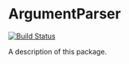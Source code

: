 # ArgumentParser

[![Build Status](https://travis-ci.org/magyarosibotond/ArgumentParser.svg?branch=master)](https://travis-ci.org/magyarosibotond/ArgumentParser)

A description of this package.

